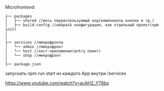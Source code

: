 Microfrontend
```
├── packages
│   ├── shared //весь переиспользуемый код(компоненты кнопки и тд.)
│   ├── build-config //webpack конфигурация, как отдельный проект(npm init)
│   
│   
├── services //микрофронты
│   └── admin //микрофронт
│   └── host //хост-приложение(entry поинт)
│   └── shop //микрофронт
│           
├── package.json
```

запускать npm run start из каждого App внутри /services

https://www.youtube.com/watch?v=acAH2_YT6bs